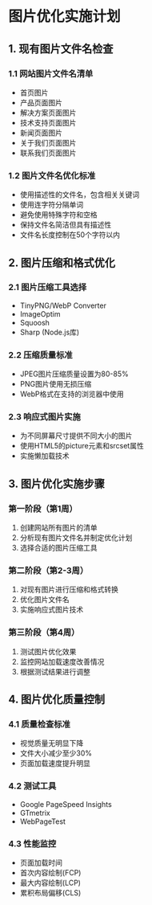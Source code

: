 # 图片优化实施计划

## 1. 现有图片文件名检查

### 1.1 网站图片文件名清单
- 首页图片
- 产品页面图片
- 解决方案页面图片
- 技术支持页面图片
- 新闻页面图片
- 关于我们页面图片
- 联系我们页面图片

### 1.2 图片文件名优化标准
- 使用描述性的文件名，包含相关关键词
- 使用连字符分隔单词
- 避免使用特殊字符和空格
- 保持文件名简洁但具有描述性
- 文件名长度控制在50个字符以内

## 2. 图片压缩和格式优化

### 2.1 图片压缩工具选择
- TinyPNG/WebP Converter
- ImageOptim
- Squoosh
- Sharp (Node.js库)

### 2.2 压缩质量标准
- JPEG图片压缩质量设置为80-85%
- PNG图片使用无损压缩
- WebP格式在支持的浏览器中使用

### 2.3 响应式图片实施
- 为不同屏幕尺寸提供不同大小的图片
- 使用HTML5的picture元素和srcset属性
- 实施懒加载技术

## 3. 图片优化实施步骤

### 第一阶段（第1周）
1. 创建网站所有图片的清单
2. 分析现有图片文件名并制定优化计划
3. 选择合适的图片压缩工具

### 第二阶段（第2-3周）
1. 对现有图片进行压缩和格式转换
2. 优化图片文件名
3. 实施响应式图片技术

### 第三阶段（第4周）
1. 测试图片优化效果
2. 监控网站加载速度改善情况
3. 根据测试结果进行调整

## 4. 图片优化质量控制

### 4.1 质量检查标准
- 视觉质量无明显下降
- 文件大小减少至少30%
- 页面加载速度提升明显

### 4.2 测试工具
- Google PageSpeed Insights
- GTmetrix
- WebPageTest

### 4.3 性能监控
- 页面加载时间
- 首次内容绘制(FCP)
- 最大内容绘制(LCP)
- 累积布局偏移(CLS)